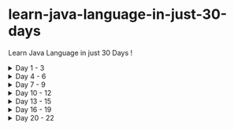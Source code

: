 # learn-java-language-in-just-30-days
Learn Java Language in just 30 Days !

<details>
<summary>Day 1 - 3</summary>

YOUR TABLE

</details>

<details>
<summary>Day 4 - 6</summary>

YOUR TABLE

</details>

<details>
<summary>Day 7 - 9</summary>

YOUR TABLE

</details>

<details>
<summary>Day 10 - 12</summary>

YOUR TABLE

</details>

<details>
<summary>Day 13 - 15</summary>

YOUR TABLE

</details>

<details>
<summary>Day 16 - 19</summary>

YOUR TABLE

</details>

<details>
<summary>Day 20 - 22</summary>

YOUR TABLE

</details>